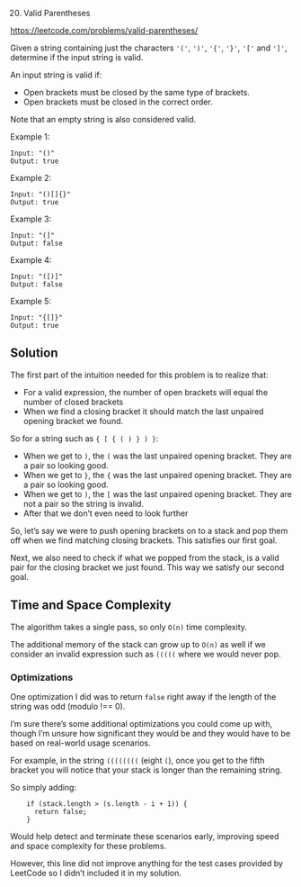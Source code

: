 20. Valid Parentheses

https://leetcode.com/problems/valid-parentheses/

Given a string containing just the characters `'('`, `')'`, `'{'`, `'}'`, `'['` and `']'`, determine if the input string is valid.

An input string is valid if:
- Open brackets must be closed by the same type of brackets.
- Open brackets must be closed in the correct order.

Note that an empty string is also considered valid.

Example 1:
```
Input: "()"
Output: true
```
Example 2:
```
Input: "()[]{}"
Output: true
```
Example 3:
```
Input: "(]"
Output: false
```
Example 4:
```
Input: "([)]"
Output: false
```
Example 5:
```
Input: "{[]}"
Output: true
```

## Solution

The first part of the intuition needed for this problem is to realize that:
- For a valid expression, the number of open brackets will equal the number of closed brackets
- When we find a closing bracket it should match the last unpaired opening bracket we found.

So for a string such as `{ [ { ( ) } ) }`:
- When we get to `)`, the `(` was the last unpaired opening bracket. They are a pair so looking good.
- When we get to `}`, the `{` was the last unpaired opening bracket. They are a pair so looking good.
- When we get to `)`, the `[` was the last unpaired opening bracket. They are not a pair so the string is invalid.
- After that we don’t even need to look further

So, let’s say we were to push opening brackets on to a stack and pop them off when we find matching closing brackets. This satisfies our first goal.

Next, we also need to check if what we popped from the stack, is a valid pair for the closing bracket we just found. This way we satisfy our second goal.

## Time and Space Complexity

The algorithm takes a single pass, so only `O(n)` time complexity.

The additional memory of the stack can grow up to `O(n)` as well if we consider an invalid expression such as `(((((` where we would never pop.

### Optimizations

One optimization I did was to return `false` right away if the length of the string was odd (modulo !== 0).

I’m sure there’s some additional optimizations you could come up with, though I’m unsure how significant they would be and they would have to be based on real-world usage scenarios.

For example, in the string `((((((((` (eight `(`), once you get to the fifth bracket you will notice that your stack is longer than the remaining string.

So simply adding:
```
    if (stack.length > (s.length - i + 1)) {
      return false;
    }
```

Would help detect and terminate these scenarios early, improving speed and space complexity for these problems.

However, this line did not improve anything for the test cases provided by LeetCode so I didn’t included it in my solution.
